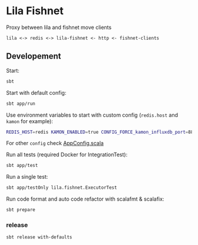 # Lila Fishnet

Proxy between lila and fishnet move clients

```
lila <-> redis <-> lila-fishnet <- http <- fishnet-clients
```

## Developement

Start:
```sh
sbt
```

Start with default config:
```sh
sbt app/run
```

Use environment variables to start with custom config (`redis.host` and `kamon` for example):
```sh
REDIS_HOST=redis KAMON_ENABLED=true CONFIG_FORCE_kamon_influxdb_port=8888 sbt app/run
```

For other `config` check [AppConfig.scala](https://github.com/lichess-org/lila-fishnet/blob/master/app/src/main/scala/AppConfig.scala)

Run all tests (required Docker for IntegrationTest):
```sh
sbt app/test
```

Run a single test:
```sh
sbt app/testOnly lila.fishnet.ExecutorTest
```

Run code format and auto code refactor with scalafmt & scalafix:
```sh
sbt prepare
```

### release

```bash
sbt release with-defaults
```
